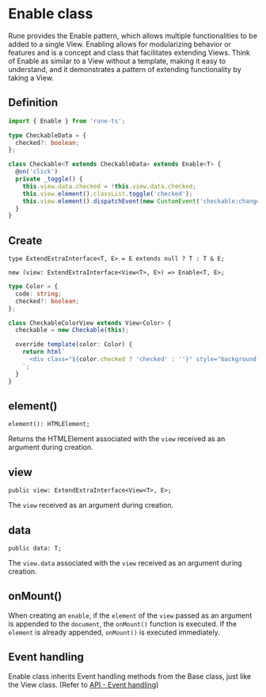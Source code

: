 # Enable class

Rune provides the Enable pattern, which allows multiple functionalities to be added to a single View. Enabling allows for modularizing behavior or features and is a concept and class that facilitates extending Views. Think of Enable as similar to a View without a template, making it easy to understand, and it demonstrates a pattern of extending functionality by taking a View.

## Definition

```typescript
import { Enable } from 'rune-ts';

type CheckableData = {
  checked?: boolean;
};

class Checkable<T extends CheckableData> extends Enable<T> {
  @on('click')
  private _toggle() {
    this.view.data.checked = !this.view.data.checked;
    this.view.element().classList.toggle('checked');
    this.view.element().dispatchEvent(new CustomEvent('checkable:change', { bubbles: true }));
  }
}
```

## Create

```
type ExtendExtraInterface<T, E> = E extends null ? T : T & E;

new (view: ExtendExtraInterface<View<T>, E>) => Enable<T, E>;
```

```typescript
type Color = {
  code: string;
  checked?: boolean;
};

class CheckableColorView extends View<Color> {
  checkable = new Checkable(this);

  override template(color: Color) {
    return html`
      <div class="${color.checked ? 'checked' : ''}" style="background-color: ${color.code}"></div>
    `;
  }
}
```

## element()

`element(): HTMLElement;`

Returns the HTMLElement associated with the `view` received as an argument during creation.

## view

`public view: ExtendExtraInterface<View<T>, E>;`

The `view` received as an argument during creation.

## data

`public data: T;`

The `view.data` associated with the `view` received as an argument during creation.

## onMount()

When creating an `enable`, if the `element` of the `view` passed as an argument is appended to the `document`, the `onMount()` function is executed. If the `element` is already appended, `onMount()` is executed immediately.

## Event handling

Enable class inherits Event handling methods from the Base class, just like the View class. (Refer to [API - Event handling](/api/event.html))
